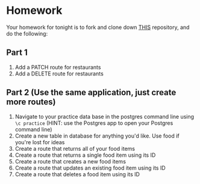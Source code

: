 # Homework

Your homework for tonight is to fork and clone down [THIS](https://github.com/ga-chicago/sinatra-sql-hw) repository, and do the following:

## Part 1

1. Add a PATCH route for restaurants
2. Add a DELETE route for restaurants

## Part 2 (Use the same application, just create more routes)

1. Navigate to your practice data base in the postgres command line using `\c practice` (HINT: use the Postgres app to open your Postgres command line)
2. Create a new table in database for anything you'd like. Use food if you're lost for ideas
3. Create a route that returns all of your food items
4. Create a route that returns a single food item using its ID
5. Create a route that creates a new food items
6. Create a route that updates an existing food item using its ID
7. Create a route that deletes a food item using its ID
